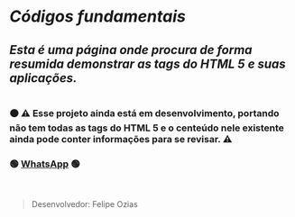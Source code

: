 # **_Códigos fundamentais_**

## _Esta é uma página onde procura de forma resumida demonstrar as tags do **HTML 5** e suas aplicações._

#

### 🟠 ⚠ Esse projeto ainda está em desenvolvimento, portando não tem todas as tags do **HTML 5** e o centeúdo nele existente ainda pode conter informações para se revisar. ⚠ 

### 🟢 <a href="https://wa.me/5584998472241" target="_blank">WhatsApp</a> 🟢

</br>

> Desenvolvedor: Felipe Ozias